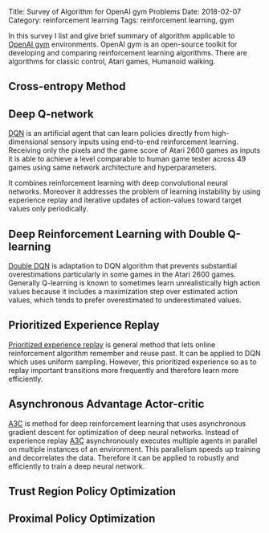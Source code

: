 Title: Survey of Algorithm for OpenAI gym Problems
Date: 2018-02-07
Category: reinforcement learning
Tags: reinforcement learning, gym

In this survey I list and give brief summary of algorithm applicable to
[OpenAI gym][gym] environments.
OpenAI gym is an open-source toolkit for developing and comparing
reinforcement learning algorithms.
There are algorithms for classic control, Atari games, Humanoid walking.

[gym]: https://github.com/openai/gym

## Cross-entropy Method

[entropy]: proceedings.mlr.press/v28/goschin13.pdf
[tetris]: http://ie.technion.ac.il/CE/files/papers/Learning%20Tetris%20Using%20the%20Noisy%20Cross-Entropy%20Method.pdf

## Deep Q-network

[DQN] is an artificial agent that can learn policies directly from
high-dimensional sensory inputs using end-to-end reinforcement learning.
Receiving only the pixels and the game score of Atari 2600 games as inputs
it is able to achieve a level comparable to human game tester across 49 games
using same network architecture and hyperparameters.

It combines reinforcement learning with deep convolutional neural networks.
Moreover it addresses the problem of learning instability by using experience
replay and iterative updates of action-values toward target values only
periodically.

[dqn]: https://storage.googleapis.com/deepmind-media/dqn/DQNNaturePaper.pdf

## Deep Reinforcement Learning with Double Q-learning

[Double DQN][double-dqn] is adaptation to DQN algorithm that prevents
substantial overestimations particularly in some games in the Atari 2600 games.
Generally Q-learning is known to sometimes learn unrealistically high action
values because it includes a maximization step over estimated action values,
which tends to prefer overestimated to underestimated values.

[double-dqn]: https://arxiv.org/abs/1509.06461

## Prioritized Experience Replay

[Prioritized experience replay][prioritized] is general method that lets
online reinforcement algorithm remember and reuse past.
It can be applied to DQN which uses uniform sampling.
However, this prioritized experience so as to replay important transitions
more frequently and therefore learn more efficiently.

[prioritized]: https://arxiv.org/abs/1511.05952

## Asynchronous Advantage Actor-critic

[A3C] is method for deep reinforcement learning that uses asynchronous
gradient descent for optimization of deep neural networks.
Instead of experience replay [A3C] asynchronously executes multiple agents in
parallel on multiple instances of an environment.
This parallelism speeds up training and decorrelates the data.
Therefore it can be applied to robustly and efficiently to train a deep neural
network.

[a3c]: https://arxiv.org/abs/1602.01783

## Trust Region Policy Optimization

[trpo]: https://arxiv.org/abs/1502.05477

## Proximal Policy Optimization

[ppo]: https://arxiv.org/abs/1707.06347

